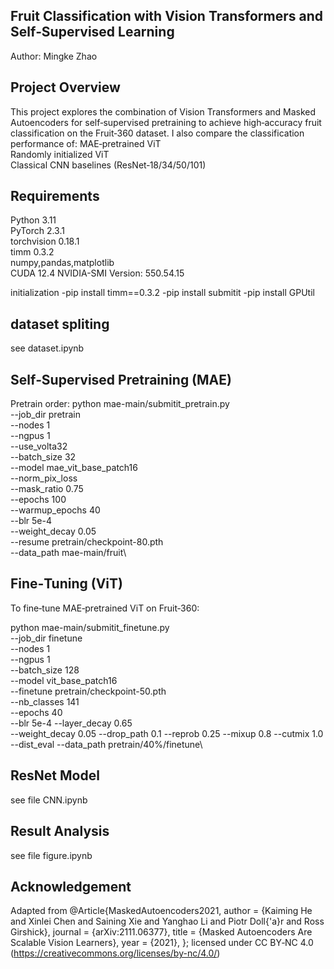 ## Fruit Classification with Vision Transformers and Self‑Supervised Learning
Author: Mingke Zhao 

## Project Overview
This project explores the combination of Vision Transformers and Masked Autoencoders for self‑supervised pretraining to achieve high‑accuracy fruit classification on the Fruit‑360 dataset. 
I also compare the classification performance of:
MAE‑pretrained ViT  
Randomly initialized ViT  
Classical CNN baselines (ResNet‑18/34/50/101)  

## Requirements
Python  3.11  
PyTorch  2.3.1  
torchvision 0.18.1  
timm 0.3.2  
numpy,pandas,matplotlib  
CUDA  12.4
NVIDIA-SMI Version: 550.54.15

initialization
-pip install timm==0.3.2
-pip install submitit
-pip install GPUtil
## dataset spliting 
 see dataset.ipynb
## Self‑Supervised Pretraining (MAE)

Pretrain order:
python mae-main/submitit_pretrain.py \
    --job_dir pretrain \
    --nodes 1 \
    --ngpus 1 \
    --use_volta32 \
    --batch_size 32 \
    --model mae_vit_base_patch16 \
    --norm_pix_loss \
    --mask_ratio 0.75 \
    --epochs 100 \
    --warmup_epochs 40 \
    --blr 5e-4 \
    --weight_decay 0.05 \
    --resume pretrain/checkpoint-80.pth \
    --data_path mae-main/fruit\
    

## Fine‑Tuning (ViT)

To fine‑tune MAE‑pretrained ViT on Fruit‑360:

python mae-main/submitit_finetune.py \
    --job_dir finetune \
    --nodes 1 \
    --ngpus 1 \
    --batch_size 128\
    --model vit_base_patch16 \
    --finetune  pretrain/checkpoint-50.pth\
    --nb_classes 141\
    --epochs 40\
    --blr 5e-4 --layer_decay 0.65 \
    --weight_decay 0.05 --drop_path 0.1 --reprob 0.25 --mixup 0.8 --cutmix 1.0 \
    --dist_eval --data_path pretrain/40%/finetune\
## ResNet Model
see file CNN.ipynb
   
## Result Analysis
see file figure.ipynb

##  Acknowledgement
Adapted from @Article{MaskedAutoencoders2021,
  author  = {Kaiming He and Xinlei Chen and Saining Xie and Yanghao Li and Piotr Doll{\'a}r and Ross Girshick},
  journal = {arXiv:2111.06377},
  title   = {Masked Autoencoders Are Scalable Vision Learners},
  year    = {2021},
}; licensed under CC BY‑NC 4.0 (https://creativecommons.org/licenses/by-nc/4.0/)







